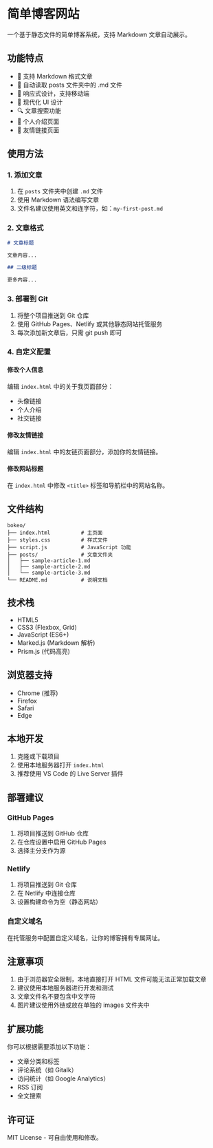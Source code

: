 # 简单博客网站

一个基于静态文件的简单博客系统，支持 Markdown 文章自动展示。

## 功能特点

- 📝 支持 Markdown 格式文章
- 🚀 自动读取 posts 文件夹中的 .md 文件
- 📱 响应式设计，支持移动端
- 🎨 现代化 UI 设计
- 🔍 文章搜索功能
- 📄 个人介绍页面
- 🔗 友情链接页面

## 使用方法

### 1. 添加文章
1. 在 `posts` 文件夹中创建 `.md` 文件
2. 使用 Markdown 语法编写文章
3. 文件名建议使用英文和连字符，如：`my-first-post.md`

### 2. 文章格式
```markdown
# 文章标题

文章内容...

## 二级标题

更多内容...
```

### 3. 部署到 Git
1. 将整个项目推送到 Git 仓库
2. 使用 GitHub Pages、Netlify 或其他静态网站托管服务
3. 每次添加新文章后，只需 git push 即可

### 4. 自定义配置

#### 修改个人信息
编辑 `index.html` 中的关于我页面部分：
- 头像链接
- 个人介绍
- 社交链接

#### 修改友情链接
编辑 `index.html` 中的友链页面部分，添加你的友情链接。

#### 修改网站标题
在 `index.html` 中修改 `<title>` 标签和导航栏中的网站名称。

## 文件结构

```
bokeo/
├── index.html          # 主页面
├── styles.css          # 样式文件
├── script.js           # JavaScript 功能
├── posts/              # 文章文件夹
│   ├── sample-article-1.md
│   ├── sample-article-2.md
│   └── sample-article-3.md
└── README.md           # 说明文档
```

## 技术栈

- HTML5
- CSS3 (Flexbox, Grid)
- JavaScript (ES6+)
- Marked.js (Markdown 解析)
- Prism.js (代码高亮)

## 浏览器支持

- Chrome (推荐)
- Firefox
- Safari
- Edge

## 本地开发

1. 克隆或下载项目
2. 使用本地服务器打开 `index.html`
3. 推荐使用 VS Code 的 Live Server 插件

## 部署建议

### GitHub Pages
1. 将项目推送到 GitHub 仓库
2. 在仓库设置中启用 GitHub Pages
3. 选择主分支作为源

### Netlify
1. 将项目推送到 Git 仓库
2. 在 Netlify 中连接仓库
3. 设置构建命令为空（静态网站）

### 自定义域名
在托管服务中配置自定义域名，让你的博客拥有专属网址。

## 注意事项

1. 由于浏览器安全限制，本地直接打开 HTML 文件可能无法正常加载文章
2. 建议使用本地服务器进行开发和测试
3. 文章文件名不要包含中文字符
4. 图片建议使用外链或放在单独的 images 文件夹中

## 扩展功能

你可以根据需要添加以下功能：
- 文章分类和标签
- 评论系统（如 Gitalk）
- 访问统计（如 Google Analytics）
- RSS 订阅
- 全文搜索

## 许可证

MIT License - 可自由使用和修改。